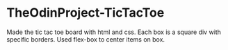 # TheOdinProject-TicTacToe

Made the tic tac toe board with html and css.
Each box is a square div with specific borders.
Used flex-box to center items on box.

